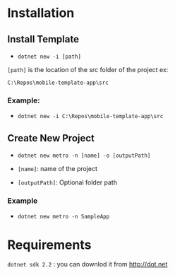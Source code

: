 # Installation

## Install Template 
* `dotnet new -i [path]`

`[path]` is the location of the src folder of the project ex:

`C:\Repos\mobile-template-app\src`

### Example: 
* `dotnet new -i C:\Repos\mobile-template-app\src`

## Create New Project

* `dotnet new metro -n [name] -o [outputPath]`

* `[name]`: name of the project
* `[outputPath]`: Optional folder path

### Example

* `dotnet new metro -n SampleApp`

# Requirements

`dotnet sdk 2.2` : you can downlod it from http://dot.net




